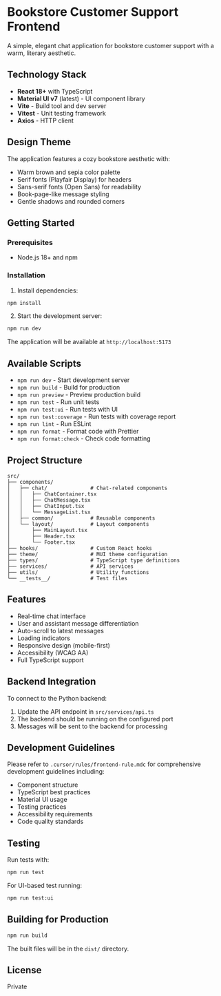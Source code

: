 # Bookstore Customer Support Frontend

A simple, elegant chat application for bookstore customer support with a warm, literary aesthetic.

## Technology Stack

- **React 18+** with TypeScript
- **Material UI v7** (latest) - UI component library
- **Vite** - Build tool and dev server
- **Vitest** - Unit testing framework
- **Axios** - HTTP client

## Design Theme

The application features a cozy bookstore aesthetic with:
- Warm brown and sepia color palette
- Serif fonts (Playfair Display) for headers
- Sans-serif fonts (Open Sans) for readability
- Book-page-like message styling
- Gentle shadows and rounded corners

## Getting Started

### Prerequisites

- Node.js 18+ and npm

### Installation

1. Install dependencies:
```bash
npm install
```

2. Start the development server:
```bash
npm run dev
```

The application will be available at `http://localhost:5173`

## Available Scripts

- `npm run dev` - Start development server
- `npm run build` - Build for production
- `npm run preview` - Preview production build
- `npm run test` - Run unit tests
- `npm run test:ui` - Run tests with UI
- `npm run test:coverage` - Run tests with coverage report
- `npm run lint` - Run ESLint
- `npm run format` - Format code with Prettier
- `npm run format:check` - Check code formatting

## Project Structure

```
src/
├── components/
│   ├── chat/              # Chat-related components
│   │   ├── ChatContainer.tsx
│   │   ├── ChatMessage.tsx
│   │   ├── ChatInput.tsx
│   │   └── MessageList.tsx
│   ├── common/            # Reusable components
│   └── layout/            # Layout components
│       ├── MainLayout.tsx
│       ├── Header.tsx
│       └── Footer.tsx
├── hooks/                 # Custom React hooks
├── theme/                 # MUI theme configuration
├── types/                 # TypeScript type definitions
├── services/              # API services
├── utils/                 # Utility functions
└── __tests__/             # Test files
```

## Features

- Real-time chat interface
- User and assistant message differentiation
- Auto-scroll to latest messages
- Loading indicators
- Responsive design (mobile-first)
- Accessibility (WCAG AA)
- Full TypeScript support

## Backend Integration

To connect to the Python backend:

1. Update the API endpoint in `src/services/api.ts`
2. The backend should be running on the configured port
3. Messages will be sent to the backend for processing

## Development Guidelines

Please refer to `.cursor/rules/frontend-rule.mdc` for comprehensive development guidelines including:
- Component structure
- TypeScript best practices
- Material UI usage
- Testing practices
- Accessibility requirements
- Code quality standards

## Testing

Run tests with:
```bash
npm run test
```

For UI-based test running:
```bash
npm run test:ui
```

## Building for Production

```bash
npm run build
```

The built files will be in the `dist/` directory.

## License

Private
